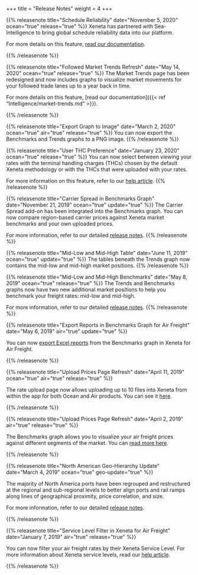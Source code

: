 +++
title = "Release Notes"
weight = 4
+++

{{% releasenote title="Schedule Reliability" date="November 5, 2020"
 ocean="true" release="true" %}} 
Xeneta has partnered with Sea-Intelligence to bring global schedule reliability data into our platform.

For more details on this feature, [read our documentation](https://xeneta.elevio.help/en/articles/90-schedule-reliability).

{{% /releasenote %}}

{{% releasenote title="Followed Market Trends Refresh" date="May 14, 2020"
 ocean="true" release="true" %}} 
The Market Trends page has been redesigned and now includes graphs to visualize market movements for your followed trade lanes up to a year back in time.

For more details on this feature, [read our documentation]({{< ref "Intelligence/market-trends.md" >}}).

{{% /releasenote %}}


{{% releasenote title="Export Graph to Image" date="March 2, 2020"
 ocean="true" air="true" release="true" %}} 
You can now export the Benchmarks and Trends graphs to a PNG image.
{{% /releasenote %}}

{{% releasenote title="User THC Preference" date="January 23, 2020"
 ocean="true" release="true" %}} 
You can now select between viewing your rates with the terminal handling charges (THCs) chosen by the default Xeneta methodology or with the THCs that were uploaded with your rates.

For more information on this feature, refer to our <a href="https://support.xeneta.com/hc/en-us/articles/360010867280">help article</a>.
{{% /releasenote %}}

{{% releasenote title="Carrier Spread in Benchmarks Graph" date="November 21, 2019"
 ocean="true" update="true" %}} 
The Carrier Spread add-on has been integrated into the Benchmarks graph. You can now compare region-based carrier prices against Xeneta market benchmarks and your own uploaded prices.

For more information, refer to our detailed <a href="https://support.xeneta.com/hc/en-us/articles/360010272139-Release-Notes-Carrier-Spread-in-Benchmarks-Graph">release notes</a>.
{{% /releasenote %}}

{{% releasenote title="Mid-Low and Mid-High Table" date="June 11, 2019"
 ocean="true" update="true" %}} 
The tables beneath the Trends graph now contains the mid-low and mid-high market positions.
{{% /releasenote %}}

{{% releasenote title="Mid-Low and Mid-High Benchmarks" date="May 8, 2019"
 ocean="true" release="true" %}} 
The Trends and Benchmarks graphs now have two new additional market positions to help you benchmark your freight rates: mid-low and mid-high.

For more information, refer to our detailed <a href="https://support.xeneta.com/hc/en-us/articles/360021638813">release notes</a>.
{{% /releasenote %}}

{{% releasenote title="Export Reports in Benchmarks Graph for Air Freight" date="May 6, 2019"
 air="true" update="true" %}} 
 
You can now <a href="https://support.xeneta.com/hc/en-us/articles/360000977574-Creating-Reports">export Excel reports</a> from the Benchmarks graph in Xeneta for Air Freight.

{{% /releasenote %}}

{{% releasenote title="Upload Prices Page Refresh" date="April 11, 2019"
 ocean="true" air="true" release="true" %}} 
 
The rate upload page now allows uploading up to 10 files into Xeneta from within the app for both Ocean and Air products. You can see it <a href="https://app.xeneta.com/my-company/upload-rates">here</a>.

{{% /releasenote %}}

{{% releasenote title="Upload Prices Page Refresh" date="April 2, 2019"
 air="true" release="true" %}} 

The Benchmarks graph allows you to visualize your air freight prices against different segments of the market. You can <a href="https://support.xeneta.com/hc/en-us/articles/360019563914">read more here</a>.

{{% /releasenote %}}

{{% releasenote title="North American Geo-Hierarchy Update" date="March 4, 2019"
 ocean="true" geo-update="true" %}} 

The majority of North America ports have been regrouped and restructured at the regional and sub-regional levels to better align ports and rail ramps along lines of geographical proximity, price correlation, and size.

For more information, refer to our detailed <a href="https://support.xeneta.com/hc/en-us/articles/360019116733">release notes</a>.

{{% /releasenote %}}

{{% releasenote title="Service Level Filter in Xeneta for Air Freight" date="January 7, 2019"
 air="true" release="true" %}} 

You can now filter your air freight rates by their Xeneta Service Level. For more information about Xeneta service levels, read our <a href="https://support.xeneta.com/hc/en-us/articles/360012088593">help article</a>.

{{% /releasenote %}}

